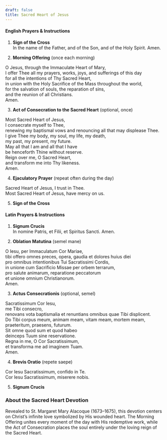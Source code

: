 ```yaml
---
draft: false
title: Sacred Heart of Jesus
---
```


#### English Prayers & Instructions

1. **Sign of the Cross**  
   In the name of the Father, and of the Son, and of the Holy Spirit. Amen.

2. **Morning Offering** (once each morning)

O Jesus, through the Immaculate Heart of Mary,  
I offer Thee all my prayers, works, joys, and sufferings of this day  
for all the intentions of Thy Sacred Heart,  
in union with the Holy Sacrifice of the Mass throughout the world,  
for the salvation of souls, the reparation of sins,  
and the reunion of all Christians.  
Amen.

3. **Act of Consecration to the Sacred Heart** (optional, once)

Most Sacred Heart of Jesus,  
I consecrate myself to Thee,  
renewing my baptismal vows and renouncing all that may displease Thee.  
I give Thee my body, my soul, my life, my death,  
my past, my present, my future.  
May all that I am and all that I have  
be henceforth Thine without reserve.  
Reign over me, O Sacred Heart,  
and transform me into Thy likeness.  
Amen.

4. **Ejaculatory Prayer** (repeat often during the day)

Sacred Heart of Jesus, I trust in Thee.  
Most Sacred Heart of Jesus, have mercy on us.

5. **Sign of the Cross**

#### Latin Prayers & Instructions

1. **Signum Crucis**  
   In nomine Patris, et Filii, et Spiritus Sancti. Amen.

2. **Oblation Matutina** (semel mane)

O Iesu, per Immaculatum Cor Mariae,  
tibi offero omnes preces, opera, gaudia et dolores huius diei  
pro omnibus intentionibus Tui Sacratissimi Cordis,  
in unione cum Sacrificio Missae per orbem terrarum,  
pro salute animarum, reparatione peccatorum  
et unione omnium Christianorum.  
Amen.

3. **Actus Consecrationis** (optional, semel)

Sacratissimum Cor Iesu,  
me Tibi consecro,  
renovans vota baptismalia et renuntians omnibus quae Tibi displicent.  
Do Tibi corpus meum, animam meam, vitam meam, mortem meam,  
praeteritum, praesens, futurum.  
Sit omne quod sum et quod habeo  
deinceps Tuum sine reservatione.  
Regna in me, O Cor Sacratissimum,  
et transforma me ad imaginem Tuam.  
Amen.

4. **Brevis Oratio** (repete saepe)

Cor Iesu Sacratissimum, confido in Te.  
Cor Iesu Sacratissimum, miserere nobis.

5. **Signum Crucis**

### About the Sacred Heart Devotion

Revealed to St. Margaret Mary Alacoque (1673–1675), this devotion centers on Christ’s infinite love symbolized by His wounded heart. The Morning Offering unites every moment of the day with His redemptive work, while the Act of Consecration places the soul entirely under the loving reign of the Sacred Heart.
